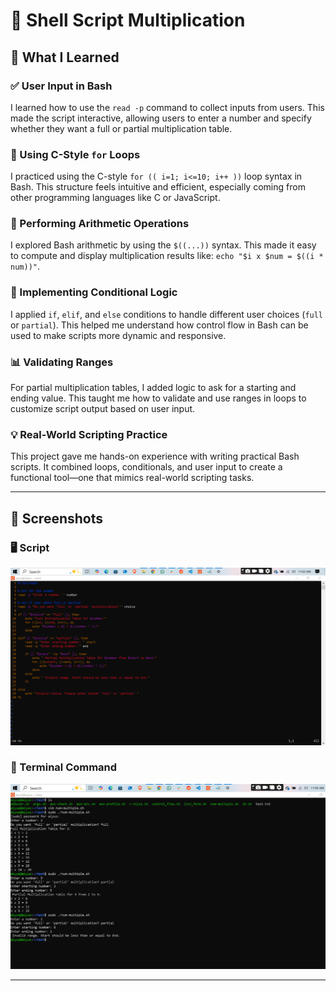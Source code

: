 
# 🧮 Shell Script Multiplication

## 📘 What I Learned

### ✅ User Input in Bash  
I learned how to use the `read -p` command to collect inputs from users. This made the script interactive, allowing users to enter a number and specify whether they want a full or partial multiplication table.

### 🔁 Using C-Style `for` Loops  
I practiced using the C-style `for (( i=1; i<=10; i++ ))` loop syntax in Bash. This structure feels intuitive and efficient, especially coming from other programming languages like C or JavaScript.

### 🧮 Performing Arithmetic Operations  
I explored Bash arithmetic by using the `$((...))` syntax. This made it easy to compute and display multiplication results like: `echo "$i x $num = $((i * num))"`.

### 🧠 Implementing Conditional Logic  
I applied `if`, `elif`, and `else` conditions to handle different user choices (`full` or `partial`). This helped me understand how control flow in Bash can be used to make scripts more dynamic and responsive.

### 📊 Validating Ranges  
For partial multiplication tables, I added logic to ask for a starting and ending value. This taught me how to validate and use ranges in loops to customize script output based on user input.

### 💡 Real-World Scripting Practice  
This project gave me hands-on experience with writing practical Bash scripts. It combined loops, conditionals, and user input to create a functional tool—one that mimics real-world scripting tasks.

---

## 📸 Screenshots

### 🖥️ Script
![Script](./img/script.png)

### 💬 Terminal Command
![Command](./img/command.png)

---
